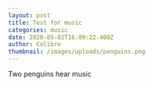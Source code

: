 ```yaml
---
layout: post
title: Test for music
categories: music
date: 2020-05-02T16:09:22.400Z
author: Colibre
thumbnail: /images/uploads/penguins.png
---
```

Two penguins hear music